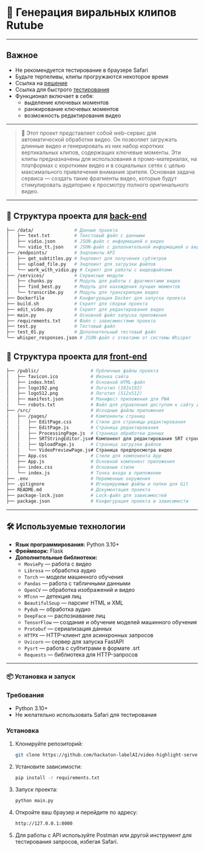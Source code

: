 # 🎥  Генерация виральных клипов Rutube

---
## Важное
- Не рекомендуется тестирование в браузере Safari
- Будьте терпеливы, клипы прогружаются некоторое время
- Ссылка на [решение](http://31.129.51.164:3000/)
- Ссылка для быстрого [тестирования](http://31.129.51.164:3000/session_id/80625a93-02cb-4cb6-9aaa-f61f7ec60042)
- Функционал включает в себя:
  - выделение ключевых моментов
  - ранжирование ключевых моментов
  - возможность редактирования видео
---

> 📌
Этот проект представляет собой web-сервис для автоматической обработки видео. Он позволяет загружать длинные видео и генерировать из них набор коротких вертикальных клипов, содержащих ключевые моменты. Эти клипы предназначены для использования в промо-материалах, на платформах с короткими видео и в социальных сетях с целью максимального привлечения внимания зрителя. Основная задача сервиса — создать такие фрагменты видео, которые будут стимулировать аудиторию к просмотру полного оригинального видео.

---

## 📂 Структура проекта для [back-end](https://github.com/hackaton-labelAI/video-highlight-server)

```bash
├── /data/               # Данные проекта
│   ├── text.txt         # Текстовый файл с данными
│   ├── vidio.json       # JSON-файл с информацией о видео
│   └── vidio_tt.json    # JSON-файл с дополнительной информацией о видео
├── /endpoints/          # Эндпоинты API
│   ├── get_subtitles.py # Эндпоинт для получения субтитров
│   ├── upload_file.py   # Эндпоинт для загрузки файлов
│   └── work_with_vidio.py # Скрипт для работы с видеофайлами
├── /services/           # Сервисные модули
│   ├── chunks.py        # Модуль для работы с фрагментами видео
│   ├── find_best.py     # Модуль для нахождения лучших моментов
│   └── transcribe.py    # Модуль для транскрипции видео
├── Dockerfile           # Конфигурация Docker для запуска проекта
├── build.sh             # Скрипт для сборки проекта
├── edit_video.py        # Скрипт для редактирования видео
├── main.py              # Основной файл запуска приложения
├── requirements.txt     # Файл с зависимостями проекта
├── test.py              # Тестовый файл
├── test_01.py           # Дополнительный тестовый файл
└── whisper_responses.json # JSON-файл с ответами от системы Whisper

```
## 📂 Структура проекта для [front-end](https://github.com/hackaton-labelAI/video-highlight-front/tree/main)

```bash
├── /public/                   # Публичные файлы проекта
│   ├── favicon.ico            # Иконка сайта
│   ├── index.html             # Основной HTML-файл
│   ├── logo192.png            # Логотип (192x192)
│   ├── logo512.png            # Логотип (512x512)
│   ├── manifest.json          # Манифест приложения для PWA
│   └── robots.txt             # Файл для управления доступом к сайту для поисковых систем
├── /src/                      # Исходные файлы приложения
│   ├── /pages/                # Компоненты страниц
│   │   ├── EditPage.css       # Стили для страницы редактирования
│   │   ├── EditPage.js        # Страница редактирования
│   │   ├── ProcessingPage.js  # Страница обработки данных
│   │   ├── SRTStringEditor.jsx# Компонент для редактирования SRT строк
│   │   ├── UploadPage.js      # Страница загрузки файлов
│   │   └── VideoPreviewPage.js# Страница предпросмотра видео
│   ├── App.css                # Стили для компонента App
│   ├── App.js                 # Основной компонент приложения
│   ├── index.css              # Основные стили
│   └── index.js               # Точка входа в приложение
├── .env                       # Переменные окружения
├── .gitignore                 # Игнорируемые файлы и папки для Git
├── README.md                  # Документация проекта
├── package-lock.json          # Lock-файл для зависимостей
├── package.json               # Конфигурация проекта и зависимости

```
---

## 🛠️ Используемые технологии

- **Язык программирования:** Python 3.10+
- **Фреймворк:** Flask
- **Дополнительные библиотеки:**
  - `MoviePy` — работа с видео
  - `Librosa` — обработка аудио
  - `Torch` — модели машинного обучения
  - `Pandas` — работа с табличными данными
  - `OpenCV` — обработка изображений и видео
  - `MTcnn` — детекция лиц
  - `BeautifulSoup` — парсинг HTML и XML
  - `Pydub` — обработка аудио
  - `DeepFace` — распознавание лиц
  - `TensorFlow` — создание и обучение моделей машинного обучения
  - `Protobuf` — сериализация данных
  - `HTTPX` — HTTP-клиент для асинхронных запросов
  - `Uvicorn` — сервер для запуска FastAPI
  - `Pysrt` — работа с субтитрами в формате .srt
  - `Requests` — библиотека для HTTP-запросов

---

### 📦 Установка и запуск

### Требования

- Python 3.10+
- Не желательно использовать Safari для тестирования

### Установка

1. Клонируйте репозиторий:
    ```bash
    git clone https://github.com/hackaton-labelAI/video-highlight-server.git
    ```

2. Установите зависимости:
    ```bash
    pip install -r requirements.txt
    ```

3. Запуск проекта:
    ```bash
    python main.py
    ```

4. Откройте ваш браузер и перейдите по адресу:
    ```bash
    http://127.0.0.1:8000
    ```
    
5. Для работы с API используйте Postman или другой инструмент для тестирования запросов, избегая Safari.

